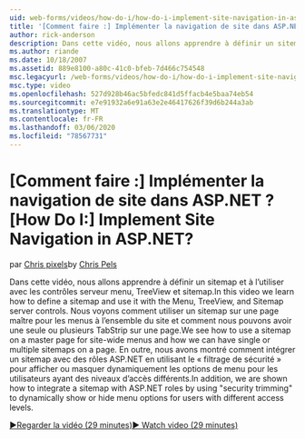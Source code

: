 ```yaml
---
uid: web-forms/videos/how-do-i/how-do-i-implement-site-navigation-in-aspnet
title: '[Comment faire :] Implémenter la navigation de site dans ASP.NET ? | Microsoft Docs'
author: rick-anderson
description: Dans cette vidéo, nous allons apprendre à définir un sitemap et à l’utiliser avec les contrôles serveur menu, TreeView et sitemap. Nous voyons comment utiliser un sitemap sur une page maître...
ms.author: riande
ms.date: 10/18/2007
ms.assetid: 889e8100-a80c-41c0-bfeb-7d466c754548
msc.legacyurl: /web-forms/videos/how-do-i/how-do-i-implement-site-navigation-in-aspnet
msc.type: video
ms.openlocfilehash: 527d928b46ac5bfedc841d5ffacb4e5baa74eb54
ms.sourcegitcommit: e7e91932a6e91a63e2e46417626f39d6b244a3ab
ms.translationtype: MT
ms.contentlocale: fr-FR
ms.lasthandoff: 03/06/2020
ms.locfileid: "78567731"
---
```

# <a name="how-do-i-implement-site-navigation-in-aspnet"></a><span data-ttu-id="4c17d-105">[Comment faire :] Implémenter la navigation de site dans ASP.NET ?</span><span class="sxs-lookup"><span data-stu-id="4c17d-105">[How Do I:] Implement Site Navigation in ASP.NET?</span></span>

<span data-ttu-id="4c17d-106">par [Chris pixels](https://twitter.com/chrispels)</span><span class="sxs-lookup"><span data-stu-id="4c17d-106">by [Chris Pels](https://twitter.com/chrispels)</span></span>

<span data-ttu-id="4c17d-107">Dans cette vidéo, nous allons apprendre à définir un sitemap et à l’utiliser avec les contrôles serveur menu, TreeView et sitemap.</span><span class="sxs-lookup"><span data-stu-id="4c17d-107">In this video we learn how to define a sitemap and use it with the Menu, TreeView, and Sitemap server controls.</span></span> <span data-ttu-id="4c17d-108">Nous voyons comment utiliser un sitemap sur une page maître pour les menus à l’ensemble du site et comment nous pouvons avoir une seule ou plusieurs TabStrip sur une page.</span><span class="sxs-lookup"><span data-stu-id="4c17d-108">We see how to use a sitemap on a master page for site-wide menus and how we can have single or multiple sitemaps on a page.</span></span> <span data-ttu-id="4c17d-109">En outre, nous avons montré comment intégrer un sitemap avec des rôles ASP.NET en utilisant le « filtrage de sécurité » pour afficher ou masquer dynamiquement les options de menu pour les utilisateurs ayant des niveaux d’accès différents.</span><span class="sxs-lookup"><span data-stu-id="4c17d-109">In addition, we are shown how to integrate a sitemap with ASP.NET roles by using "security trimming" to dynamically show or hide menu options for users with different access levels.</span></span>

[<span data-ttu-id="4c17d-110">&#9654;Regarder la vidéo (29 minutes)</span><span class="sxs-lookup"><span data-stu-id="4c17d-110">&#9654; Watch video (29 minutes)</span></span>](https://channel9.msdn.com/Blogs/ASP-NET-Site-Videos/how-do-i-implement-site-navigation-in-aspnet)
